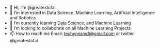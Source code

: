 - 👋 Hi, I’m @greatestofal
- 👀 I’m interested in Data Science, Machine Learning, Artificial Intelligence and Robotics
- 🌱 I’m currently learning Data Science, and Machine Learning
- 💞️ I’m looking to collaborate on all Machine Learning Projects
- 📫 How to reach me Email: techynnamdi@gmail.com or twitter @greatestofal

<!---
greatestofal/greatestofal is a ✨ special ✨ repository because its `README.md` (this file) appears on your GitHub profile.
You can click the Preview link to take a look at your changes.
--->
